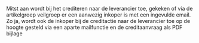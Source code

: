Mitst aan wordt bij het crediteren naar de leverancier toe, gekeken of via de artikelgroep veilgroep er een aanwezig inkoper is met een ingevulde email. 
Zo ja, wordt ook de inkoper bij de creditactie naar de leverancier toe op de hoogte gesteld via een aparte mailfunctie en de creditaanvraag als PDF bijlage
